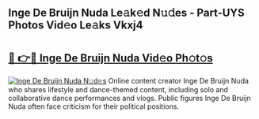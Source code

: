 ## Inge De Bruijn Nuda Le𝚊k𝚎d N𝚞𝚍es - Part-UYS Photos Vid𝚎o Le𝚊ks Vkxj4

# <h2><a href="http://fbb7yg.evod.top/?m=Inge+De+Bruijn+Nuda">🔗 👉🔴 Inge De Bruijn Nuda Vid𝚎o Ph𝚘t𝚘s</a></h2>

[![Inge De Bruijn Nuda N𝚞d𝚎s](https://i.imgur.com/8V9OHl7.gif)](http://fbb7yg.evod.top/?m=Inge+De+Bruijn+Nuda)
Online content creator Inge De Bruijn Nuda who shares lifestyle and dance-themed content, including solo and collaborative dance performances and vlogs. Public figures Inge De Bruijn Nuda often face criticism for their political positions. 
